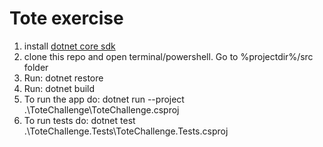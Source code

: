 # Tote exercise

1. install [dotnet core sdk](https://www.microsoft.com/net/download/core)
2. clone this repo and open terminal/powershell. Go to %projectdir%/src folder
3. Run: dotnet restore
4. Run: dotnet build
5. To run the app do: dotnet run --project .\ToteChallenge\ToteChallenge.csproj
6. To run tests do: dotnet test .\ToteChallenge.Tests\ToteChallenge.Tests.csproj




